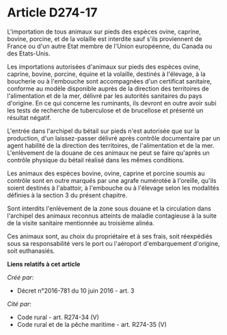 # Article D274-17

L'importation de tous animaux sur pieds des espèces ovine, caprine, bovine, porcine, et de la volaille est interdite sauf
s'ils proviennent de France ou d'un autre Etat membre de l'Union européenne, du Canada ou des Etats-Unis.

Les importations autorisées d'animaux sur pieds des espèces ovine, caprine, bovine, porcine, équine et la volaille, destinés
à l'élevage, à la boucherie ou à l'embouche sont accompagnées d'un certificat sanitaire, conforme au modèle disponible auprès
de la direction des territoires de l'alimentation et de la mer, délivré par les autorités sanitaires du pays d'origine. En ce
qui concerne les ruminants, ils devront en outre avoir subi les tests de recherche de tuberculose et de brucellose et
présenté un résultat négatif.

L'entrée dans l'archipel du bétail sur pieds n'est autorisée que sur la production, d'un laissez-passer délivré après
contrôle documentaire par un agent habilité de la direction des territoires, de l'alimentation et de la mer. L'enlèvement de
la douane de ces animaux ne peut se faire qu'après un contrôle physique du bétail réalisé dans les mêmes conditions.

Les animaux des espèces bovine, ovine, caprine et porcine soumis au contrôle sont en outre marqués par une agrafe numérotée à
l'oreille, qu'ils soient destinés à l'abattoir, à l'embouche ou à l'élevage selon les modalités définies à la section 3 du
présent chapitre.

Sont interdits l'enlèvement de la zone sous douane et la circulation dans l'archipel des animaux reconnus atteints de maladie
contagieuse à la suite de la visite sanitaire mentionnée au troisième alinéa.

Ces animaux sont, au choix du propriétaire et à ses frais, soit réexpédiés sous sa responsabilité vers le port ou l'aéroport
d'embarquement d'origine, soit euthanasiés.

**Liens relatifs à cet article**

_Créé par_:

  - Décret n°2016-781 du 10 juin 2016 - art. 3

_Cité par_:

  - Code rural - art. R274-34 (V)
  - Code rural et de la pêche maritime - art. R274-35 (V)
